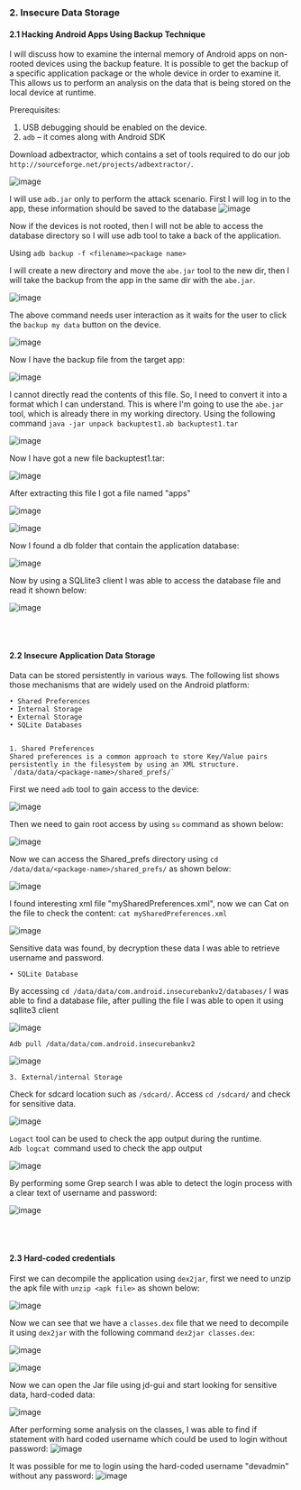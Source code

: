 ### 2. Insecure Data Storage
#### 2.1 Hacking Android Apps Using Backup Technique

I will discuss how to examine the internal memory of Android apps on non-rooted devices using the backup feature. It is possible to get the backup of a specific application package or the whole device in order to examine it. This allows us to perform an analysis on the data that is being stored on the local device at runtime.

Prerequisites:
1. USB debugging should be enabled on the device.
2. `adb` – it comes along with Android SDK

Download adbextractor, which contains a set of tools required to do our job `http://sourceforge.net/projects/adbextractor/`.

![image](https://user-images.githubusercontent.com/48615614/203705552-25964501-9044-4b07-b3ee-4b23cff6084f.png)


I will use `adb.jar` only to perform the attack scenario.
First I will log in to the app, these information should be saved to the database
![image](https://user-images.githubusercontent.com/48615614/203705701-93a60c2c-9eb3-47c7-9ff0-1e47384f0412.png)


Now if the devices is not rooted, then I will not be able to access the database directory so I will use adb tool to take a back of the application.

Using `adb backup -f <filename><package name>`

I will create a new directory and move the `abe.jar` tool to the new dir, then I will take the backup from the app in the same dir with the `abe.jar`.

![image](https://user-images.githubusercontent.com/48615614/203705858-c593e31d-079d-4567-9665-58fba044e1f4.png)


The above command needs user interaction as it waits for the user to click the `backup my data` button on the device.

![image](https://user-images.githubusercontent.com/48615614/203707143-cf4d6089-dfa4-4dbe-af6b-a60b0cbb7603.png)

Now I have the backup file from the target app:

![image](https://user-images.githubusercontent.com/48615614/203707209-3101137b-f294-4256-969c-0bf84ee3adc1.png)

I cannot directly read the contents of this file. So, I need to convert it into a format which I can understand.
This is where I'm going to use the `abe.jar` tool, which is already there in my working directory.
Using the following command `java -jar unpack backuptest1.ab backuptest1.tar`

![image](https://user-images.githubusercontent.com/48615614/203712956-24b7add1-23b2-4766-b99f-084fc3d5a461.png)

Now I have got a new file backuptest1.tar:

![image](https://user-images.githubusercontent.com/48615614/203713044-2cd88ca1-b9e3-4e78-93b2-16f5598b3bf9.png)


After extracting this file I got a file named "apps"

![image](https://user-images.githubusercontent.com/48615614/203713107-240cf0b7-e9e3-46b2-a6b7-d2998fe8a137.png)

![image](https://user-images.githubusercontent.com/48615614/203713305-30b834ac-90ae-4fce-a076-33d34729173c.png)


Now I found a db folder that contain the application database:

![image](https://user-images.githubusercontent.com/48615614/203713395-f3ae6f31-2c61-4020-95db-50cf4cc3b567.png)

Now by using a SQLlite3 client I was able to access the database file and read it shown below:

![image](https://user-images.githubusercontent.com/48615614/203713480-657b06c3-24eb-46e6-959e-3616cc0ad5b9.png)

<br><br>
#### 2.2 Insecure Application Data Storage

Data can be stored persistently in various ways. The following list shows those mechanisms that are widely used on the Android platform:

	• Shared Preferences
	• Internal Storage
	• External Storage
	• SQLite Databases


	1. Shared Preferences
	Shared preferences is a common approach to store Key/Value pairs persistently in the filesystem by using an XML structure.
	`/data/data/<package-name>/shared_prefs/`
  
First we need `adb` tool to gain access to the device:

![image](https://user-images.githubusercontent.com/48615614/203719664-5035957a-623c-4fe0-86bf-94ab116d3286.png)

Then we need to gain root access by using `su` command as shown below:

![image](https://user-images.githubusercontent.com/48615614/203720392-8c0bbee0-822e-4438-bae6-47c1108a9643.png)

Now we can access the Shared_prefs directory using `cd /data/data/<package-name>/shared_prefs/` as shown below:

![image](https://user-images.githubusercontent.com/48615614/203720528-affa040a-84f1-4d36-8ef3-31a66755861f.png)

I found interesting xml file "mySharedPreferences.xml", now we can Cat on the file to check the content:
`cat mySharedPreferences.xml`

![image](https://user-images.githubusercontent.com/48615614/203720677-c81399ef-c2b0-44ca-b5a7-f0fb6493afa7.png)

Sensitive data was found, by decryption these data I was able to retrieve username and password.


	• SQLite Database
  By accessing `cd /data/data/com.android.insecurebankv2/databases/` I was able to find a database file, after pulling the file I was able to open it using sqllite3 client

![image](https://user-images.githubusercontent.com/48615614/203723195-2beed25e-3f53-47c2-8f8e-ec28909445bb.png)

`Adb pull /data/data/com.android.insecurebankv2`

![image](https://user-images.githubusercontent.com/48615614/203723291-18f1a85c-d048-476e-976e-8401456f9c7d.png)

	3. External/internal Storage	
Check for sdcard location such as `/sdcard/`.
Access `cd /sdcard/` and check for sensitive data.

![image](https://user-images.githubusercontent.com/48615614/203724511-260dff15-0b29-4d66-8b0d-ced2a8834a35.png)

`Logact` tool can be used to check the app output during the runtime.	
`Adb logcat `command used to check the app output

![image](https://user-images.githubusercontent.com/48615614/203743231-d0fb0a09-ab06-49ce-b469-2dc8bf1ea5ec.png)

By performing some Grep search I was able to detect the login process with a clear text of username and password:

![image](https://user-images.githubusercontent.com/48615614/203743300-2d534ba9-7a75-4938-903a-5a63fbbab490.png)

<br><br>

#### 2.3 Hard-coded credentials

First we can decompile the application using `dex2jar`, first we need to unzip the apk file with `unzip <apk file>` as shown below:

![image](https://user-images.githubusercontent.com/48615614/203744271-6d4f47bf-41d3-4b48-bc9a-07075832addf.png)

Now we can see that we have a `classes.dex` file that we need to decompile it using `dex2jar` with the following command `dex2jar classes.dex`:

![image](https://user-images.githubusercontent.com/48615614/203744538-38d3ab71-152e-41eb-94d8-c791befe77df.png)

![image](https://user-images.githubusercontent.com/48615614/203744557-6876f9d1-6bc3-4e9e-b2d9-f28de3e01ca3.png)

Now we can open the Jar file using jd-gui and start looking for sensitive data, hard-coded data:

![image](https://user-images.githubusercontent.com/48615614/203744621-45abbb48-bef9-4908-a22d-8dacb81fde13.png)

After performing some analysis on the classes, I was able to find if statement with hard coded username which could be used to login without password:
![image](https://user-images.githubusercontent.com/48615614/203744679-0e1fa8f8-cfd8-4f89-b61a-766204fa8908.png)

It was possible for me to login using the hard-coded username "devadmin" without any password:
![image](https://user-images.githubusercontent.com/48615614/203745224-f4a95821-7f80-4eef-b251-6f099c26563c.png)









